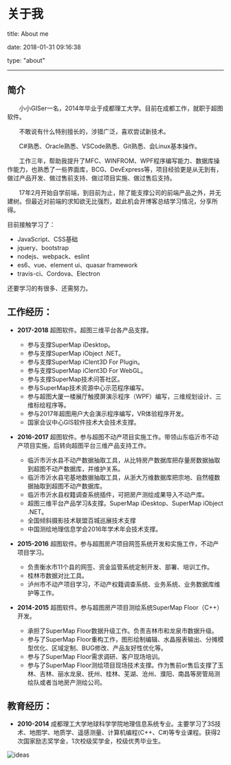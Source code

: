 # 关于我

title: About me

date: 2018-01-31 09:16:38

type: "about"

---

## 简介

&#160; &#160; &#160; &#160;小小GISer一名，2014年毕业于成都理工大学。目前在成都工作，就职于超图软件。

&#160; &#160; &#160; &#160;不敢说有什么特别擅长的，涉猎广泛，喜欢尝试新技术。

&#160; &#160; &#160; &#160;C#熟悉、Oracle熟悉、VSCode熟悉、Git熟悉、会Linux基本操作。

&#160; &#160; &#160; &#160;工作三年，帮助我提升了MFC、WINFROM、WPF程序编写能力、数据库操作能力，也熟悉了一些界面库，BCG、DevExpress等，项目经验更是从无到有，做过产品开发、做过售前支持、做过项目实施、做过售后支持。

&#160; &#160; &#160; &#160;17年2月开始自学前端，到目前为止，除了能支撑公司的前端产品之外，并无建树。但最近对前端的求知欲无比强烈，趁此机会开博客总结学习情况，分享所得。

目前接触学习了：

- JavaScript、CSS基础
- jquery、bootstrap
- nodejs、webpack、eslint
- es6、vue、element ui、quasar framework
- travis-ci、Cordova、Electron

还要学习的有很多、还需努力。

## 工作经历：

- **2017-2018** 超图软件。超图三维平台各产品支撑。
  - 参与支撑SuperMap iDesktop。
  - 参与支撑SuperMap iObject .NET。
  - 参与支撑SuperMap iClent3D For Plugin。
  - 参与支撑SuperMap iClent3D For WebGL。
  - 参与支撑SuperMap技术问答社区。
  - 参与SuperMap技术资源中心示范程序编写。
  - 参与超图大厦一楼展厅触摸屏演示程序（WPF）编写，三维规划设计、三维标绘程序等。
  - 参与2017年超图用户大会演示程序编写，VR体验程序开发。
  - 国家会议中心GIS软件技术大会技术支撑。

- **2016-2017** 超图软件。参与超图不动产项目实施工作。带领山东临沂市不动产项目实施，后转向超图平台三维产品支持工作。
  - 临沂市沂水县不动产数据抽取工具，从比特房产数据库把存量房数据抽取到超图不动产数据库，并维护关系。
  - 临沂市沂水县宅基地数据抽取工具，从浙大万维数据库把宗地、自然幢数据抽取到超图不动产数据库。
  - 临沂市沂水县权籍调查系统插件，可把房产测绘成果导入不动产库。
  - 超图三维平台产品学习&支撑。SuperMap iDesktop、SuperMap iObject .NET。
  - 全国倾斜摄影技术联盟百城巡展技术支撑
  - 中国测绘地理信息学会2016年学术年会技术支撑。

- **2015-2016** 超图软件。参与超图房产项目网签系统开发和实施工作，不动产项目学习。
  - 负责衡水市11个县的网签、资金监管系统定制开发、部署、培训工作。
  - 桂林市数据对比工具。
  - 泸州市不动产项目学习，不动产权籍调查系统、业务系统、业务数据库维护等工作。

- **2014-2015** 超图软件。参与超图房产项目测绘系统SuperMap Floor（C++）开发。
  - 承担了SuperMap Floor数据升级工作。负责吉林市和龙泉市数据升级。
  - 参与了SuperMap Floor重构工作，图形绘制编辑、水晶报表输出、分摊模型优化、区域定制、BUG修改、产品友好性优化等。
  - 参与了SuperMap Floor需求调研、客户现场培训。
  - 参与了SuperMap Floor测绘项目现场技术支撑。作为售前or售后支撑了玉林、吉林、丽水龙泉、抚州、桂林、芜湖、沧州、濮阳、南昌等房管局测绘队或者当地房产测绘公司。

## 教育经历：

- **2010-2014** 成都理工大学地球科学学院地理信息系统专业。主要学习了3S技术、地图学、地质学、遥感测量、计算机编程(C++、C#)等专业课程。获得2次国家励志奖学金，1次校级奖学金，校级优秀毕业生。

![ideas](https://ws1.sinaimg.cn/large/7a5fa15ely1fnznb9sovlj228o1jlnpd)